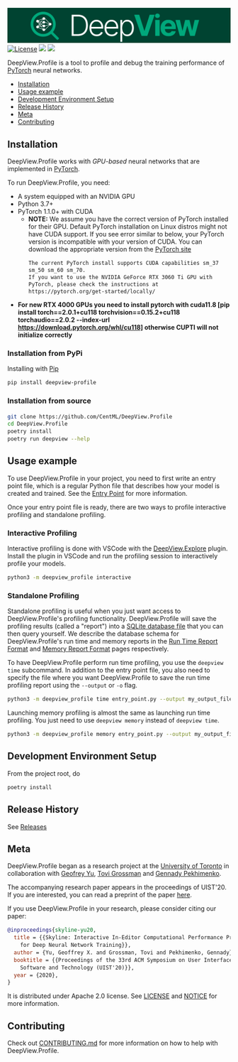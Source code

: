 ![DeepView](https://raw.githubusercontent.com/CentML/DeepView.Profile/main/assets/deepview.png)
[![License](https://img.shields.io/badge/license-Apache--2.0-green?style=flat)](https://github.com/CentML/DeepView.Profile/blob/main/LICENSE)
![](https://img.shields.io/pypi/pyversions/deepview-profile.svg)
[![](https://img.shields.io/pypi/v/deepview-profile.svg)](https://pypi.org/project/deepview-profile/)

DeepView.Profile is a tool to profile and debug the training performance of [PyTorch](https://pytorch.org) neural networks.

- [Installation](#installation)
- [Usage example](#getting-started)
- [Development Environment Setup](#dev-setup)
- [Release History](#release-history)
- [Meta](#meta)
- [Contributing](#contributing)

<h2 id="installation">Installation</h2>

DeepView.Profile works with *GPU-based* neural networks that are implemented in [PyTorch](https://pytorch.org).

To run DeepView.Profile, you need:
- A system equipped with an NVIDIA GPU
- Python 3.7+
- PyTorch 1.1.0+ with CUDA
  - **NOTE:**  We assume you have the correct version of PyTorch installed for their GPU. Default PyTorch installation on Linux distros might not have CUDA support. If you see error similar to below, your PyTorch version is incompatible with your version of CUDA. You can download the appropriate version from the [PyTorch site](https://pytorch.org/get-started/locally/)
    ```NVIDIA GeForce RTX 3060 Ti with CUDA capability sm_86 is not compatible with the current PyTorch installation.
    The current PyTorch install supports CUDA capabilities sm_37 sm_50 sm_60 sm_70.
    If you want to use the NVIDIA GeForce RTX 3060 Ti GPU with PyTorch, please check the instructions at https://pytorch.org/get-started/locally/
    ```
- **For new RTX 4000 GPUs you need to install pytorch with cuda11.8 [pip install torch==2.0.1+cu118 torchvision==0.15.2+cu118 torchaudio==2.0.2 --index-url https://download.pytorch.org/whl/cu118] otherwise CUPTI will not initialize correctly**

### Installation from PyPi

Installing with [Pip](https://packaging.python.org/en/latest/tutorials/installing-packages/#use-pip-for-installing)
```zsh
pip install deepview-profile
```

### Installation from source
```bash
git clone https://github.com/CentML/DeepView.Profile
cd DeepView.Profile
poetry install
poetry run deepview --help
```

<h2 id="getting-started">Usage example</h2>

To use DeepView.Profile in your project, you need to first write an entry point file, which is a regular Python file that describes how your model is created and trained. See the [Entry Point](docs/providers.md) for more information.

Once your entry point file is ready, there are two ways to profile interactive profiling and standalone profiling.

### Interactive Profiling
Interactive profiling is done with VSCode with the [DeepView.Explore](https://github.com/CentML/DeepView.Explore) plugin. Install the plugin in VSCode and run the profiling session to interactively profile your models.
```zsh
python3 -m deepview_profile interactive
```

### Standalone Profiling
Standalone profiling is useful when you just want access to DeepView.Profile's profiling functionality. DeepView.Profile will save the profiling results (called a "report") into a [SQLite database file](https://www.sqlite.org/) that you can then query yourself. We describe the database schema for DeepView.Profile's run time and memory reports in the [Run Time Report Format](docs/run-time-report.md) and [Memory Report Format](docs/memory-report.md) pages respectively.

To have DeepView.Profile perform run time profiling, you use the `deepview time`
subcommand. In addition to the entry point file, you also need to specify the
file where you want DeepView.Profile to save the run time profiling report using the
`--output` or `-o` flag.

```zsh
python3 -m deepview_profile time entry_point.py --output my_output_file.sqlite
```

Launching memory profiling is almost the same as launching run time profiling.
You just need to use `deepview memory` instead of `deepview time`.

```zsh
python3 -m deepview_profile memory entry_point.py --output my_output_file.sqlite
```

<h2 id="dev-setup">Development Environment Setup</h2>

From the project root, do
```zsh
poetry install
```

<h2 id="release-history">Release History</h2>

See [Releases](https://github.com/CentML/DeepView.Profile/releases)

<h2 id="meta">Meta</h2>

DeepView.Profile began as a research project at the [University of Toronto](https://web.cs.toronto.edu) in collaboration with [Geofrey Yu](mailto:gxyu@cs.toronto.edu), [Tovi Grossman](https://www.tovigrossman.com) and [Gennady Pekhimenko](https://www.cs.toronto.edu/~pekhimenko/).

The accompanying research paper appears in the proceedings of UIST'20. If you are interested, you can read a preprint of the paper [here](https://arxiv.org/pdf/2008.06798.pdf).

If you use DeepView.Profile in your research, please consider citing our paper:

```bibtex
@inproceedings{skyline-yu20,
  title = {{Skyline: Interactive In-Editor Computational Performance Profiling
    for Deep Neural Network Training}},
  author = {Yu, Geoffrey X. and Grossman, Tovi and Pekhimenko, Gennady},
  booktitle = {{Proceedings of the 33rd ACM Symposium on User Interface
    Software and Technology (UIST'20)}},
  year = {2020},
}
```

It is distributed under Apache 2.0 license. See [LICENSE](LICENSE) and [NOTICE](NOTICE) for more information.

<h2 id="contributing">Contributing</h2>

Check out [CONTRIBUTING.md](CONTRIBUTING.md) for more information on how to help with DeepView.Profile.
